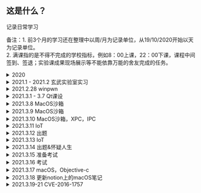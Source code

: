## 这是什么？

记录日常学习

备注：1. 前3个月的学习还在整理中以周/月为记录单位，从19/10/2020开始以天为记录单位。  
    2. 满课指的是不得不完成的学校指标，例如8：00上课，22：00下课，课程中间签到、签退；实验课成果现场展示等不能依靠万能的舍友完成的任务。

<details>
<summary>2020</summary>

<details>
<summary>2020.7-9 总结</summary>

+ [x] 梦的开始，由于在家无聊想草Windows内核，于是学习HEVD系列，加了tj大佬的好友，于是有了下面的故事：
+ [x] 7月份加入了神秘组织，开始学习并抄写SGI STL，视频看的是侯捷的C+教程以及STL教程，参考书籍依然是侯捷的STL源码剖析
+ [x] STL没写完，直接切入写Linux内核的作业中，参考书籍是《操作系统真相还原》
+ [x] 群友大部分都切到了内核，统一学习CSAPP，我也花了差不多一周把南大视频刷完了
+ [x] 花了差不多2周去做CSAPP Lab，写到差不多malloc lab继续写内核，没有写ucore
+ [x] 这时候差不多开始期末考试复习了，所以一个月skr lab基本没进度，大悲
+ [x] 开学之后课程有点多，到10月左右的国赛时写了个linux debugger，国赛水了个国二，ylb垃圾，，哦其实还有个写ELF parser的作业，因为要打国赛而且又写过PE Parser，所以这个作业就咕咕咕了。
+ [x] 好了，这三个月其实也不止做了这么多事，其中还有恰不少烂钱买mbp，接私活，捡垃圾折腾物联网日学校什么的事情，到下面的日报也基本衔接得上了   

</details>

<details>
<summary>2020.10.19 满课</summary>
</details>

<details>
<summary>2020.10.20 满课&日跑步软件</summary>

+ [x] 花了30min做了一个自动跑步地app应付检查，以增加以后的学习时间
</details>

<details>
<summary>2020.10.21 满课&win32k.sys&漏洞wp</summary>

+ [x] 分析了win32k.sys在内核中加载的规律，学习了windbg一些调试技巧，例如：dd以及!dd的使用场景


+ [ ] MS16-098 (整数溢出)

  正在产出MS16-098的wp，帮助国内相关研究人员更好地理解此漏洞产生原理和利用方式

  + [生肉](https://sensepost.com/blog/2017/exploiting-ms16-098-rgnobj-integer-overflow-on-windows-8.1-x64-bit-by-abusing-gdi-objects/)

   

</details>

<details>
<summary>2020.10.22 满课&MS16-089wp</summary>

+ [ ] MS16-098 analysis
  

</details>

<details>
<summary>2020.10.23 实验课&MS16-089wp&GoogleCTF</summary>

+ [x] MS16-098 analysis [链接](https://github.com/M-ouse/Mysterious-Learning/tree/master/CVE%E5%88%86%E6%9E%90/MS16-098)
+ [x] 写了个实验课的project，虽然挺水的也算是coding了吧
+ [ ] Google CTF 2020 MathSH
  

</details>

<details>
<summary>2020.10.24 Windows Internal&GoogleCTF</summary>

+ [x] Windows Internal `Chapter5 : Memory Management Introduction to the memory manager->Virtual address space layouts`
+ [ ] 补觉
+ [ ] Google CTF 2020 MathSH
  

</details>

<details>
<summary>2020.10.25 Windows Internal&GoogleCTF</summary>

+ [x] Windows Internal `Chapter5 : Stacks Chapter4 : Threads`
+ [ ] 健身
+ [ ] Google CTF 2020 MathSH
  

</details>

<details>
<summary>2020.10.26 准备面试 & review 泛型、kernel</summary>

+ [x] 听说玄武收windows方向的寒假实习生，准备了下简历，并review了下以前写过的项目
    + [x] C++ STL：C++ 泛型编程、traits的使用
    + [x] Linux Kernel：review了下自己做了什么，从加电到保护模式

</details>

<details>
<summary>2020.10.27 准备面试 & review C++ OOP、Windows内核、Linux调试器、调过的漏洞</summary>

+ [x] 花了半天扫了一遍C++的一些经典OOP问题以及不同版本C++的特性，例如：智能指针、lambda表达式
+ [x] 过了一遍老外的内核面试题目，虽然没什么用也算补了一点之前没有注意的知识点：Trap Frame
+ [x] 复习了内核里进程通信的一些手段：信号、管道、共享内存；同步手段：信号量、锁等；用户态陷入内核；内核对象；内核中比较重要的结构
+ [x] review了下调过的MS16-098的背景、利用
+ [x] 总结了STL里因为浅拷贝引起的Crash
  

</details>

<details>
<summary>2020.10.28 玄武实验室一面</summary>

+ [x] 早上总结了下目前以来遇到的漏洞模式，虽然最终都会归到最基本的UAF、Double Free等等，明白程序的原本功能和利用路径还是比较重要的
+ [x] 复习了Windows Internal的笔记
+ [x] 下午一面，面试的过程比较友好，尽可能地把自己的思路和会的知识说了出去，约二面
+ [x] 晚上把面试问到不会的问题搜了一遍
  

</details>

<details>
<summary>2020.10.29 玄武实验室二面</summary>

+ [ ] 和大佬聊天了解到了还有因为变量未初始化引起的漏洞，学习中
+ [x] 下午体测、人快没了
+ [x] 体测后才注意到第二次的面试官发了短信，于是放弃晚饭立刻面试，可能是刚体测完脑子不好使或者是太紧张，思路有些堵住，晚上在床上突然想出思路 。约三面
+ [x] 晚上依旧把面试不会的问题记录并学习
  

</details>

<details>
<summary>2020.10.30 摸鱼</summary>



</details>

<details>
<summary>2020.10.31 Windows SSDT Hook&驱动进程隐藏</summary>

+ [x] 写了个驱动实现进程隐藏，基本是unlink，但是在回收进程的时候炸了，直接蓝屏
+ [ ] Windows 10 SSDT Hook 
  

</details>

<details>
<summary>2020.11.01 Windows 进程守护 & 内核实验</summary>

+ [x] [内核实验](https://www.ired.team/)
  + [x] Manipulating ActiveProcessLinks to Hide Processes in Userland
  + [x] Dll injection  
+ [x] [通过过滤请求的方法守护进程](https://bbs.pediy.com/thread-168023.htm)
  

</details>

<details>
<summary>2020.11.02 Windows RDP协议漏洞</summary>

+ [ ] https://bbs.pediy.com/thread-256766.htm 
  

</details>

<details>
<summary>2020.11.03 Windows RDP协议漏洞</summary>

+ [x] https://bbs.pediy.com/thread-256766.htm 
  

</details>

<details>
<summary>2020.11.04 满课</summary>

</details>

<details>
<summary>2020.11.05 HR面 && 复习文化课</summary>

</details>

<details>
<summary>2020.11.06 Windows Internal Process</summary>

+ [x] 笔记Creating Process -> Flow of Create Process
  

</details>

<details>
<summary>2020.11.07 面试新队员</summary>

+ [x] 摸鱼
  

</details>

<details>
<summary>2020.11.08 CodeQL</summary>

+ [x] 学习CodeQL的使用
  + [x] [基本语法及应用](https://bestwing.me/codeql.html)
  + [x] 在mac下搭建需要注意的点：下载好binary之后放置到合适目录，并在/bin/path下设置好变量，推荐使用vscode workspace。创建编译型语言的数据库的时候需要指定command，我使用的是make，因此也需要makeile基础 
  

</details>

<details>
<summary>2020.11.09 - 2020.11.15 复习文化课</summary>

+ [x] 复习文化课
  

</details>

<details>
<summary>2020.11.16 CVE-2014-1767 双重释放漏洞POC分析</summary>

+ [ ] CVE-2014-1767分析：漏洞由于afd.sys的两个函数在处理socket数据包的过程中，异常处理机制中一个结构体指针在free之后没有被置零，两次异常处理调用到的为同一个函数，对这个指针做出了free操作造成double free。该double free可以转为UAF实现任意写打入shellcode，窃取token实现提权。
  

</details>

<details>
<summary>2020.11.17 CVE-2014-1767 双重释放漏洞exp分析 && 内核SEH机制</summary>

+ [ ] 双重释放漏洞exp分析
  + [x] 参考书籍：《漏洞战争》
  + [x] 学习了内核中SEH的机制。
  

</details>

<details>
<summary>2020.11.18 WCTF2020 day0 && 360游览</summary>

+ [x] wctf2020前一天，做了一下以前的题目，利用windows defender实现侧信道攻击：通过web服务器向windows靶机写入病毒特征码，中间利用flag文件字符构造，从而逐字节爆破出flag。
+ [x] 去比赛现场看了一眼，顺便游览了下vulcan和alpah实验室，出人意料的简朴。和sakura教练以及thunder大哥恰了顿晚饭。
  

</details>

<details>
<summary>2020.11.19 WCTF2020 day1</summary>

+ [x] 爆0的一天，一整天都在手撕rust逆向minesweeper，累死。和学长一起逆的，学长很强，逆向出了”秘籍“按键可以让题目打log，但题目远程被限制了info调试信息权限，打不开debug；我想应该需要日rdp的一些服务。
  

</details>

<details>
<summary>2020.11.20 WCTF2020 day2</summary>

+ [x] 队伍做出来了3道题，一个1血和一个3血，很强，最后新锐赛rank4。接着说minesweeper那道题，这个题被我们非预期拿到了1血：通过连续按动shift按键唤出本地&远程的粘滞键设置然后调用shell，直接拿到flag抢到全场一血。（学长就比我快5s尝试这个方法，呜呜，不然就可以抢到这个一血了）。除了扫雷其他题是真的看不懂，化身茶歇终结者。比赛结束前2min30s我们队伍又出了一道题，血压飙升，紧张刺激。
  

</details>

<details>
<summary>2020.11.21 WCTF2020 day3</summary>

+ [x] 学习了扫雷那道题的官方做法：测信道攻击，因为通过秘籍进入debug模式之后，cursor在block上移动的时候会detect周围雷的数量，利用反应时间不同来辨别出方块下面雷的情况。
  

</details>

<details>
<summary>2020.11.22 -  2020.12.6 考试周</summary>

+ [x] 考试周前夕+考试周
  

</details>

<details>
<summary>2020.12.7 总结逆向技巧</summary>

+ [x] （未公开）看了国外一篇博客关于逆向的30个tricks，感觉上和自己摸索出来的差不多，其中利用RS Hacker的方法定位GUI程序关键函数很棒。
+ [x] 淦实习任务 
  

</details>

<details>
<summary>2020.12.8 Windows Dll hacking</summary>

+ [x] (未公开)学习了一种日dll的方法，灵感来自打pwn时做流量转发的马，如果做一个dll proxy夹在程序和真正的dll中，就可以持久化执行我们想部署的命令，甚至可以rootkit
  - 参考资料：
    - [C#写的工具](https://github.com/Flangvik/SharpDllProxy)
    - [dll导出函数的一些问题](https://stackoverflow.com/questions/2804893/c-dll-export-decorated-mangled-names) tips：如果要用C++开发又要“很干净”地导出你的函数，用C的形式导出吧，extern "C"搓个宏
    - [讲理论的blog 1](https://kevinalmansa.github.io/application%20security/DLL-Proxying/)
    - [讲理论的blog 2](https://itm4n.github.io/dll-proxying/)
+ [x] 淦实习任务
  

</details>

<details>
<summary>2020.12.9 满课</summary>

</details>

<details>
<summary>2020.12.10 培训 & x86 win7 defender逆向</summary>

+ [x]接了一期钱少的很的培训，，麻了
+ [x]defender不好日，从最原始的开始入手，翻到了[微软的文档](https://docs.microsoft.com/en-us/windows/win32/lwef/windows-defender-functions),在学校上课真耽误学习，，，
  

</details>

<details>
<summary>2020.12.11 培训 & 满课</summary>

+ [x] 满课跑路
+ [x] 满课
  

</details>

<details>
<summary>2020.12.12 淦实习任务</summary>

+ [x] [调试一个大神把windows defender移植到linux上的项目](https://github.com/taviso/loadlibrary)
+ [x] 看了一些关于api hook的资料 
  

</details>

<details>
<summary>2020.12.13 Windows Defender ByPass & 阅读 Github上AlphaSecLab上关于windows安全的文章 & 淦实习任务</summary>

+ [x] 实习相关已整理到实习repo
+ [x] https://github.com/alphaSeclab/windows-security（未整理完）
  

</details>

<details>
<summary>2020.12.14 阅读《Windows黑客编程》</summary>

+ [x]《windows黑客编程》，看着挺基础的，给淦实习任务打打基础。
  + [x] 基础技术、注入技术、启动技术
  

</details>

<details>
<summary>2020.12.22 合集</summary>

淦，，，又断更了，，回忆下都做了什么

+ [x] 继续学习驱动的编写，之前学的太弟弟了，继续熟悉了下IRP以及文件过滤
+ [x] 抽空写了个CTFChallengeMonitor项目，检测自己的题目被激活的状态
+ [x] 漏洞没时间看。。。
+ [x] 想学一下C++高并发网络编程，看到个github项目`muduo`，考虑下吧
+ [x] 深入理解了Windows窗口程序的机制
+ [x] 学了点Go，搓出来一个爆破网络账号的脚本，不得不说网络编程比C++好写 
+ [x] 课太多了，到此为止吧
  
<<<<<<< HEAD
</details>


</details>

<details>
<summary>2021.1 - 2021.2 玄武实验室实习</summary>

+ [x] 独立在做一个项目，导师留的进度基本上算是完成了，从中发现的问题：
  + [x] 和导师沟通的方法有待提升，提高效率以及解决问题问题才是应该做的事情，自闭不可取
  + [x] 遇到棘手的问题想绕过或缺乏解决欲望，也是我一直想学pwn但进度不佳的原因
  + [x] 缺乏开发经验以及高级C++特性的了解，上手大型工程的速度较慢
  + [x] 逆向依然有很长的路要走
  + [x] 写文档的语言也需要学习，简单明了是目前仍然做不到的
  + [x] 永远不要用当前身的眼界限制自己的潜能，实习不仅是经验过程的积累，组员的评价可以更好地帮助自我认知
+ [x] 在职期间额外写了个1day的poc，分析思路和一段时间过后网上大佬的思路基本相同，并学习了利用技巧
  
</details>

<details>
<summary>2021.2.28 winpwn</summary>

+ [x] 搭建起windows pwn环境
+ [ ] [HITB GSEC]BABYSTACK
  + [x] 原理
    + [x] 攻击面 
    + [x] GS保护
    + [x] SEH底层实现（进入vcruntime） 
  + [ ] exp
  + [ ] wp 
+ [x] Windows内存安全缓解机制了解
  
</details>

<details>
<summary>2021.3.1 - 3.7 Qt课设</summary>

+ [x] 一直在做Qt cpp课设，基本没什么心学的点，解耦的操作都被老师每天一变的要求摧毁了，除了增加点微不足道的开发经验没什么可记录的
+ [x] 真担心学校的课耽误我学习（就这么多吧）
+ [x] 下一步该干什么，学Pwn？继续搞洞？办XCTF分站？卷CTF？（太菜了，只想打原神  
  
</details>


<details>
<summary>2021.3.8 MacOS沙箱</summary>

+ [x] 入门MacOS的app沙箱启动过程
+ [x] 学xpc协议的细节 

</details>

<details>
<summary>2021.3.9 MacOS沙箱</summary>

+ [x] 学习了沙箱tarce以及历史沙箱的启动逻辑
+ [x] 看到一道macos沙箱逃逸的ctf题，打算学会之后用在战队公开赛上 
+ [ ] Linux虚表攻击

</details>

<details>
<summary>2021.3.10 MacOS沙箱，XPC，IPC</summary>

+ [x] Mach的进程通信手段以及阅读对应示例源码
+ [x] macos沙箱逃逸题源码解读
+ [x] 逃逸题目相关的p0文章阅读（题目来源CVE）：
  + [ ] https://bugs.chromium.org/p/project-zero/issues/detail?id=959
  + [ ] https://bugs.chromium.org/p/project-zero/issues/detail?id=1417

</details>

<details>
<summary>2021.3.11 IoT</summary>

+ [x] 开始学日NAS
+ [ ] 今天装台式机消耗大量体力，摸个鱼

</details>

<details>
<summary>2021.3.12 出题</summary>

+ [x] 用Windows的minifilter出了道题，可惜mac的沙箱pwn不能出，先留一手

</details>

</details>

<details>
<summary>2021.3.13 IoT</summary>

+ [x] 日NAS本当上手，熟悉一下cgi的流程以及工作行为

</details>

<details>
<summary>2021.3.14 出题&怀疑人生</summary>

+ [x] 校队要招新，设计了几个水题给学弟学妹们玩，时间有点紧，质量也不算特别高，之前在学的macos sandbox逃逸找个机会出掉
+ [x] 心态有点爆炸，完全不知道以后该干什么，下午学着学着突然想到：这种没有产出的学习究竟到什么时候可以结束啊；几个知名的实验室暑假hc直接被应届生挤爆，又不是很想去小公司打杂搬砖。当然最好还是暑假可以回玄武实习，总之有没有机会这个学期依旧要all in学习，，，烦躁，迷茫

</details>

<details>
<summary>2021.3.15 准备考试</summary>

+ [x] 准备考试。

</details>

<details>
<summary>2021.3.16 考试</summary>

+ [x] 考试。

</details>

<details>
<summary>2021.3.17 macOS，Objective-c</summary>

+ [x] 学完了oc的语法，看xnu源码基本没有问题
+ [x] 分析了国内外多篇mac security文章，对整个行业发展timeline有自己的见解 

</details>

<details>
<summary>2021.3.18 更新notion上的macOS笔记</summary>

+ [x] 更新笔记
+ [x] 其他的什么也没干， 

</details>

<details>
<summary>2021.3.19-21 CVE-2016-1757</summary>

+ [x] 学习了CVE-2016-1757的成因，前置知识，exp调试，漏洞总结到笔记
  + [ ] 扩展研究待整理。
+ [x] 去武大看樱花，好！ 

</details>